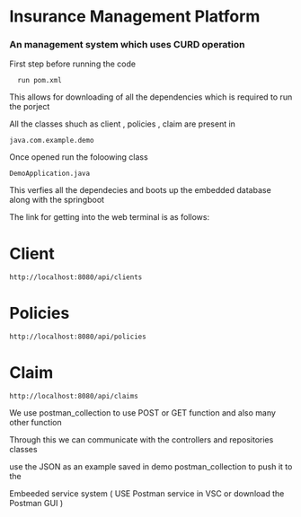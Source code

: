 # Insurance Management Platform

### An management system which uses CURD operation 

First step before running the code

```
  run pom.xml
```

This allows for downloading of all the dependencies which is required to run the porject

All the classes shuch as client , policies , claim are present in 
```
java.com.example.demo
```
Once opened run the foloowing class
```
DemoApplication.java
```
This verfies all the dependecies and boots up the embedded database along with the springboot

The link for getting into the web terminal is as follows:
# Client
```
http://localhost:8080/api/clients
```

# Policies
```
http://localhost:8080/api/policies
```
# Claim
```
http://localhost:8080/api/claims
```
We use postman_collection to use  POST or GET function and also many other function  

Through this we can communicate with the controllers and repositories classes

use the JSON as an example saved in demo postman_collection to push it to the 

Embeeded service system ( USE Postman service in VSC or download the Postman GUI )

